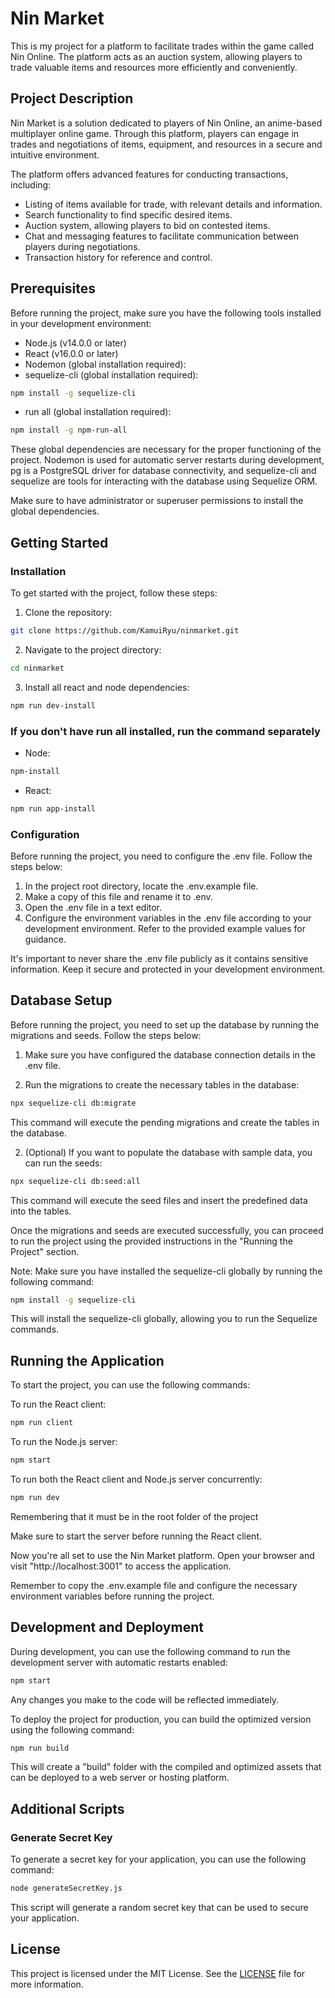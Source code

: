 # Nin Market

This is my project for a platform to facilitate trades within the game called Nin Online. The platform acts as an auction system, allowing players to trade valuable items and resources more efficiently and conveniently.

## Project Description

Nin Market is a solution dedicated to players of Nin Online, an anime-based multiplayer online game. Through this platform, players can engage in trades and negotiations of items, equipment, and resources in a secure and intuitive environment.

The platform offers advanced features for conducting transactions, including:

-   Listing of items available for trade, with relevant details and information.
-   Search functionality to find specific desired items.
-   Auction system, allowing players to bid on contested items.
-   Chat and messaging features to facilitate communication between players during negotiations.
-   Transaction history for reference and control.

## Prerequisites

Before running the project, make sure you have the following tools installed in your development environment:

-   Node.js (v14.0.0 or later)
-   React (v16.0.0 or later)
-   Nodemon (global installation required):
-   sequelize-cli (global installation required):

```bash
npm install -g sequelize-cli
```

-   run all (global installation required):

```bash
npm install -g npm-run-all
```

These global dependencies are necessary for the proper functioning of the project. Nodemon is used for automatic server restarts during development, pg is a PostgreSQL driver for database connectivity, and sequelize-cli and sequelize are tools for interacting with the database using Sequelize ORM.

Make sure to have administrator or superuser permissions to install the global dependencies.

## Getting Started

### Installation

To get started with the project, follow these steps:

1. Clone the repository:

```bash
git clone https://github.com/KamuiRyu/ninmarket.git
```

2. Navigate to the project directory:

```bash
cd ninmarket
```

3. Install all react and node dependencies:

```bash
npm run dev-install
```

### If you don't have run all installed, run the command separately

-   Node:
```bash
npm-install
```

-   React:
```bash
npm run app-install
```

### Configuration

Before running the project, you need to configure the .env file. Follow the steps below:

1. In the project root directory, locate the .env.example file.
2. Make a copy of this file and rename it to .env.
3. Open the .env file in a text editor.
4. Configure the environment variables in the .env file according to your development environment. Refer to the provided example values for guidance.

It's important to never share the .env file publicly as it contains sensitive information. Keep it secure and protected in your development environment.

## Database Setup

Before running the project, you need to set up the database by running the migrations and seeds. Follow the steps below:

1. Make sure you have configured the database connection details in the .env file.

2. Run the migrations to create the necessary tables in the database:

```bash
npx sequelize-cli db:migrate
```

This command will execute the pending migrations and create the tables in the database.

2. (Optional) If you want to populate the database with sample data, you can run the seeds:

```bash
npx sequelize-cli db:seed:all
```

This command will execute the seed files and insert the predefined data into the tables.

Once the migrations and seeds are executed successfully, you can proceed to run the project using the provided instructions in the "Running the Project" section.

Note: Make sure you have installed the sequelize-cli globally by running the following command:

```bash
npm install -g sequelize-cli
```

This will install the sequelize-cli globally, allowing you to run the Sequelize commands.

## Running the Application

To start the project, you can use the following commands:

To run the React client:
 ```bash
npm run client
```

To run the Node.js server:
```bash
npm start
 ```

To run both the React client and Node.js server concurrently:
 ```bash
npm run dev
```

Remembering that it must be in the root folder of the project

Make sure to start the server before running the React client.

Now you're all set to use the Nin Market platform. Open your browser and visit "http://localhost:3001" to access the application.

Remember to copy the .env.example file and configure the necessary environment variables before running the project.

## Development and Deployment

During development, you can use the following command to run the development server with automatic restarts enabled:

```bash
npm start
```

Any changes you make to the code will be reflected immediately.

To deploy the project for production, you can build the optimized version using the following command:

```bash
npm run build
```

This will create a "build" folder with the compiled and optimized assets that can be deployed to a web server or hosting platform.

## Additional Scripts

### Generate Secret Key

To generate a secret key for your application, you can use the following command:

```bash
node generateSecretKey.js
```

This script will generate a random secret key that can be used to secure your application.

## License

This project is licensed under the MIT License. See the [LICENSE](LICENSE) file for more information.
